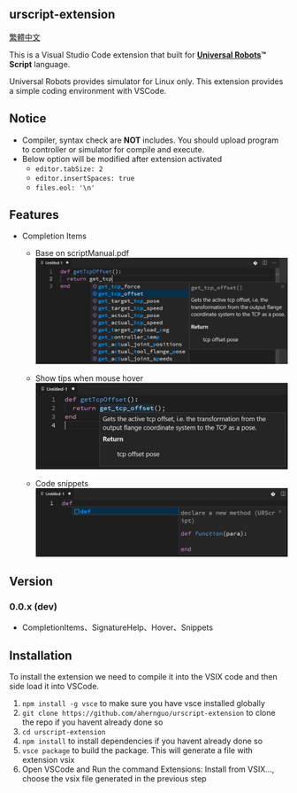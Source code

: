 ## urscript-extension

[繁體中文](README_zhTW.md)

This is a Visual Studio Code extension that built for **[Universal Robots](https://www.universal-robots.com/)™ Script** language.

Universal Robots provides simulator for Linux only. This extension provides a simple coding environment with VSCode.

## Notice

- Compiler, syntax check are **NOT** includes. You should upload program to controller or simulator for compile and execute.
- Below option will be modified after extension activated
  - `editor.tabSize: 2`
  - `editor.insertSpaces: true`
  - `files.eol: '\n'`

## Features

- Completion Items
  - Base on scriptManual.pdf
    ![completion](resources/figures/completion.png)

  - Show tips when mouse hover
    ![hover](resources/figures/hover_tip.png)

  - Code snippets
    ![snippet](resources/figures/snippets.png)

## Version

### 0.0.x (dev)

- CompletionItems、SignatureHelp、Hover、Snippets

## Installation

To install the extension we need to compile it into the VSIX code and then side load it into VSCode.

1.  `npm install -g vsce` to make sure you have vsce installed globally
2.  `git clone https://github.com/ahernguo/urscript-extension` to clone the repo if you havent already done so
3.  `cd urscript-extension`
4.  `npm install` to install dependencies if you havent already done so
5.  `vsce package` to build the package. This will generate a file with extension vsix
6.  Open VSCode and Run the command Extensions: Install from VSIX..., choose the vsix file generated in the previous step

